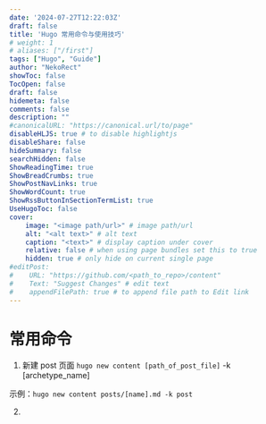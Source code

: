 ```yaml
---
date: '2024-07-27T12:22:03Z'
draft: false
title: 'Hugo 常用命令与使用技巧'
# weight: 1
# aliases: ["/first"]
tags: ["Hugo", "Guide"]
author: "NekoRect"
showToc: false
TocOpen: false
draft: false
hidemeta: false
comments: false
description: ""
#canonicalURL: "https://canonical.url/to/page"
disableHLJS: true # to disable highlightjs
disableShare: false
hideSummary: false
searchHidden: false
ShowReadingTime: true
ShowBreadCrumbs: true
ShowPostNavLinks: true
ShowWordCount: true
ShowRssButtonInSectionTermList: true
UseHugoToc: false
cover:
    image: "<image path/url>" # image path/url
    alt: "<alt text>" # alt text
    caption: "<text>" # display caption under cover
    relative: false # when using page bundles set this to true
    hidden: true # only hide on current single page
#editPost:
#    URL: "https://github.com/<path_to_repo>/content"
#    Text: "Suggest Changes" # edit text
#    appendFilePath: true # to append file path to Edit link
---
```


# 常用命令

1. 新建 post 页面
  `hugo new content [path_of_post_file]` -k [archetype_name]
  
  示例：`hugo new content posts/[name].md -k post`

2. 
